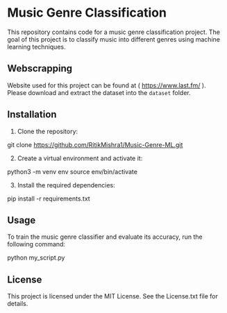 # Music Genre Classification

This repository contains code for a music genre classification project. The goal of this project is to classify music into different genres using machine learning techniques.

## Webscrapping

Website used for this project can be found at ( https://www.last.fm/ ). Please download and extract the dataset into the `dataset` folder.

## Installation

1. Clone the repository:

git clone https://github.com/RitikMishra1/Music-Genre-ML.git

2. Create a virtual environment and activate it:

python3 -m venv env
source env/bin/activate

3. Install the required dependencies:

pip install -r requirements.txt

## Usage

To train the music genre classifier and evaluate its accuracy, run the following command:

python my_script.py


## License

This project is licensed under the MIT License. See the License.txt file for details.









